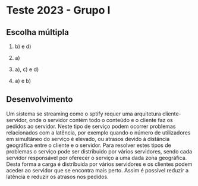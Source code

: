 # Teste 2023 - Grupo I

## Escolha múltipla 

1. b) e d)

2. a)

3. a), c) e d)

4. a) e b)

## Desenvolvimento

Um sistema se streaming como o sptify requer uma arquitetura cliente-servidor, onde o servidor contém todo o conteúdo e o cliente faz os pedidos ao servidor. Neste tipo de serviço podem ocorrer problemas relacionados com a latência, por exemplo quando o número de utilizadores em simultâneo do serviço é elevado, ou atrasos devido à distãncia geográfica entre o cliente e o servidor. Para resolver estes tipos de problemas o serviço pode ser distribuido por vários servidores, sendo cada servidor responsável por oferecer o serviço a uma dada zona geográfica. Desta forma a carga é distribuida por vários servidores e os clientes podem aceder ao servidor que se encontra mais perto. Assim é possível reduzir a latência e reduzir os atrasos nos pedidos.
